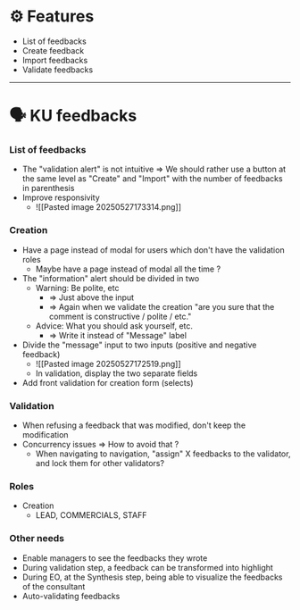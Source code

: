 
# ⚙  Features
- List of feedbacks
- Create feedback
- Import feedbacks
- Validate feedbacks

---

# 🗣  KU feedbacks

### List of feedbacks
- The "validation alert" is not intuitive => We should rather use a button at the same level as "Create" and "Import" with the number of feedbacks in parenthesis
- Improve responsivity
	- ![[Pasted image 20250527173314.png]]

### Creation
- Have a page instead of modal for users which don't have the validation roles
	- Maybe have a page instead of modal all the time ?
- The "information" alert should be divided in two
	- Warning: Be polite, etc 
		- => Just above the input
		- => Again when we validate the creation "are you sure that the comment is constructive / polite / etc."
	- Advice: What you should ask yourself, etc.
		- => Write it instead of "Message" label
- Divide the "message" input to two inputs (positive and negative feedback)
	- ![[Pasted image 20250527172519.png]]
	- In validation, display the two separate fields
- Add front validation for creation form (selects)

### Validation
- When refusing a feedback that was modified, don't keep the modification
- Concurrency issues => How to avoid that ?
	-  When navigating to navigation, "assign" X feedbacks to the validator, and lock them for other validators?

### Roles
- Creation
	- LEAD, COMMERCIALS, STAFF

### Other needs
- Enable managers to see the feedbacks they wrote
- During validation step, a feedback can be transformed into highlight
- During EO, at the Synthesis step, being able to visualize the feedbacks of the consultant
- Auto-validating feedbacks